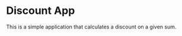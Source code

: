 <h1>Discount App</h1>
<p>This is a simple application that calculates a discount on a given sum.</p>
